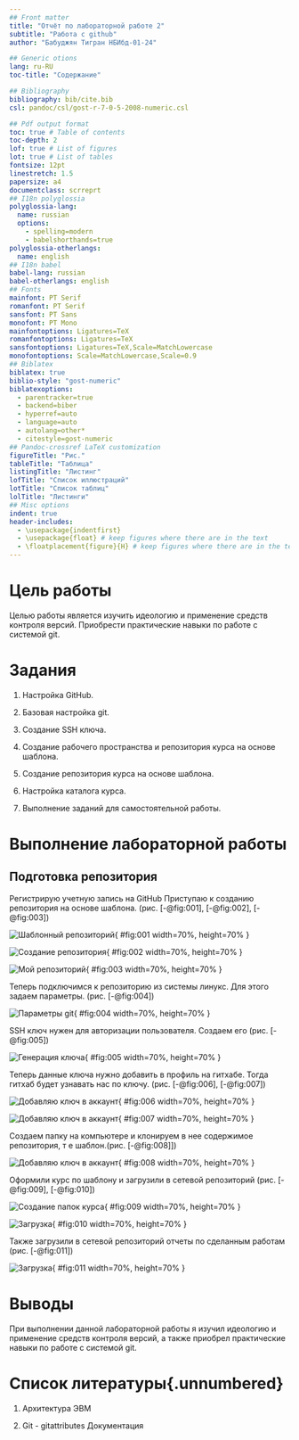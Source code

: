 ```yaml
---
## Front matter
title: "Отчёт по лабораторной работе 2"
subtitle: "Работа с github"
author: "Бабуджян Тигран НБИбд-01-24"

## Generic otions
lang: ru-RU
toc-title: "Содержание"

## Bibliography
bibliography: bib/cite.bib
csl: pandoc/csl/gost-r-7-0-5-2008-numeric.csl

## Pdf output format
toc: true # Table of contents
toc-depth: 2
lof: true # List of figures
lot: true # List of tables
fontsize: 12pt
linestretch: 1.5
papersize: a4
documentclass: scrreprt
## I18n polyglossia
polyglossia-lang:
  name: russian
  options:
	- spelling=modern
	- babelshorthands=true
polyglossia-otherlangs:
  name: english
## I18n babel
babel-lang: russian
babel-otherlangs: english
## Fonts
mainfont: PT Serif
romanfont: PT Serif
sansfont: PT Sans
monofont: PT Mono
mainfontoptions: Ligatures=TeX
romanfontoptions: Ligatures=TeX
sansfontoptions: Ligatures=TeX,Scale=MatchLowercase
monofontoptions: Scale=MatchLowercase,Scale=0.9
## Biblatex
biblatex: true
biblio-style: "gost-numeric"
biblatexoptions:
  - parentracker=true
  - backend=biber
  - hyperref=auto
  - language=auto
  - autolang=other*
  - citestyle=gost-numeric
## Pandoc-crossref LaTeX customization
figureTitle: "Рис."
tableTitle: "Таблица"
listingTitle: "Листинг"
lofTitle: "Список иллюстраций"
lotTitle: "Список таблиц"
lolTitle: "Листинги"
## Misc options
indent: true
header-includes:
  - \usepackage{indentfirst}
  - \usepackage{float} # keep figures where there are in the text
  - \floatplacement{figure}{H} # keep figures where there are in the text
---
```


# Цель работы

Целью работы является изучить идеологию и применение средств контроля версий. Приобрести практические навыки по работе с системой git.

# Задания

1.	Настройка GitHub.

2.	Базовая настройка git.

3.	Создание SSH ключа.

4.	Создание рабочего пространства и репозитория курса на основе шаблона.

5.	Создание репозитория курса на основе шаблона.

6.	Настройка каталога курса.

7.	Выполнение заданий для самостоятельной работы.

# Выполнение лабораторной работы

## Подготовка репозитория

Регистрирую учетную запись на GitHub
Приступаю к созданию репозитория на основе шаблона.
(рис. [-@fig:001], [-@fig:002], [-@fig:003])

![Шаблонный репозиторий](image/01.png){ #fig:001 width=70%, height=70% }

![Создание репозитория](image/02.png){ #fig:002 width=70%, height=70% }

![Мой репозиторий](image/03.png){ #fig:003 width=70%, height=70% }

Теперь подключимся к репозиторию из системы линукс.
Для этого задаем параметры. (рис. [-@fig:004])

![Параметры git](image/04.png){ #fig:004 width=70%, height=70% }

SSH ключ нужен для авторизации пользователя. Создаем его (рис. [-@fig:005])

![Генерация ключа](image/05.png){ #fig:005 width=70%, height=70% }

Теперь данные ключа нужно добавить в профиль на гитхабе. Тогда гитхаб будет узнавать нас по ключу.
 (рис. [-@fig:006], [-@fig:007])

![Добавляю ключ в аккаунт](image/06.png){ #fig:006 width=70%, height=70% }

![Добавляю ключ в аккаунт](image/07.png){ #fig:007 width=70%, height=70% }

Создаем папку на компьютере и клонируем 
в нее содержимое репозитория, т е шаблон.(рис. [-@fig:008]])

![Добавляю ключ в аккаунт](image/08.png){ #fig:008 width=70%, height=70% }

Оформили курс по шаблону и загрузили в сетевой репозиторий
(рис. [-@fig:009], [-@fig:010])

![Создание папок курса](image/09.png){ #fig:009 width=70%, height=70% }

![Загрузка](image/10.png){ #fig:010 width=70%, height=70% }

Также загрузили в сетевой репозиторий отчеты по сделанным работам (рис. [-@fig:011])

![Загрузка](image/11.png){ #fig:011 width=70%, height=70% }

# Выводы

При выполнении данной лабораторной работы я изучил идеологию и применение 
средств контроля версий, а также приобрел практические навыки по работе с системой git.

# Список литературы{.unnumbered}

1. Архитектура ЭВМ

2. Git - gitattributes Документация
